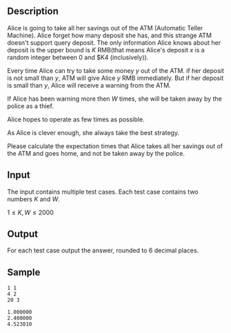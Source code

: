 ## Description

Alice is going to take all her savings out of the ATM (Automatic Teller Machine). Alice forget how many deposit she has, and this strange ATM doesn't support query deposit. The only information Alice knows about her deposit is the upper bound is $K$ RMB(that means Alice's deposit $x$ is a random integer between $0$ and $K4 (inclusively)).

Every time Alice can try to take some money $y$ out of the ATM. if her deposit is not small than $y$, ATM will give Alice $y$ RMB immediately. But if her deposit is small than $y$, Alice will receive a warning from the ATM.

If Alice has been warning more then $W$ times, she will be taken away by the police as a thief.

Alice hopes to operate as few times as possible.

As Alice is clever enough, she always take the best strategy.

Please calculate the expectation times that Alice takes all her savings out of the ATM and goes home, and not be taken away by the police.

## Input

The input contains multiple test cases. Each test case contains two numbers $K$ and $W$.

$1\leq K,W\leq 2000$

## Output

For each test case output the answer, rounded to $6$ decimal places.

## Sample

```input1
1 1
4 2
20 3
```

```output1
1.000000
2.400000
4.523810
```